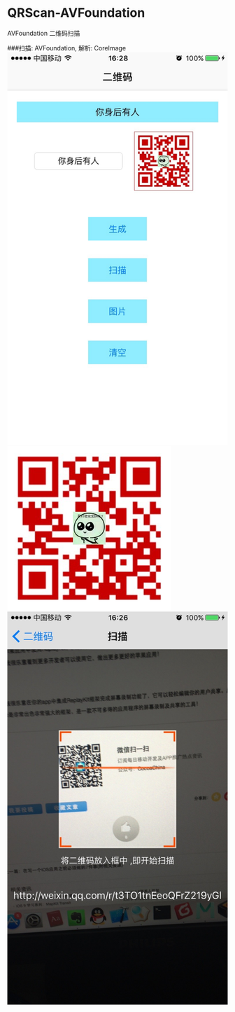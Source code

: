 # QRScan-AVFoundation
AVFoundation 二维码扫描


###扫描: AVFoundation, 解析: CoreImage
![](1.png)
![](2.png)
![](3.png)